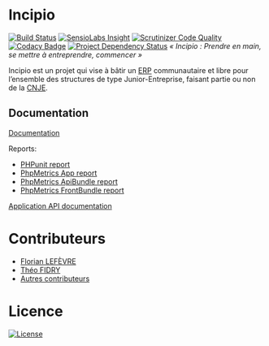 # Incipio

[![Build Status](https://img.shields.io/travis/CDJE/Incipio.svg?branch=master&style=flat-square)](https://travis-ci.org/in6pio/Incipio?branch=master)
[![SensioLabs Insight](https://img.shields.io/sensiolabs/i/4720058c-4915-465c-8039-0bfd5fe5bf63.svg?style=flat-square)](https://insight.sensiolabs.com/projects/4720058c-4915-465c-8039-0bfd5fe5bf63)
[![Scrutinizer Code Quality](https://img.shields.io/scrutinizer/g/in6pio/Incipio/master.svg?style=flat-square)](https://scrutinizer-ci.com/g/in6pio/Incipio/?branch=master)
[![Codacy Badge](https://img.shields.io/codacy/f7fcdb21eaef491bac3485e52e10894b.svg?style=flat-square)](https://www.codacy.com/app/theofidry/Incipio)
[![Project Dependency Status](https://www.versioneye.com/user/projects/558a9292306662001d0003a4/badge.svg?style=flat)](https://www.versioneye.com/user/projects/558a9292306662001d0003a4)
*« Incipio : Prendre en main, se mettre à entreprendre, commencer »*

Incipio est un projet qui vise à bâtir un [ERP](http://fr.wikipedia.org/wiki/Progiciel_de_gestion_int%C3%A9gr%C3%A9) communautaire et libre pour l’ensemble des structures de type Junior-Entreprise, faisant partie ou non de la [CNJE](http://www.junior-entreprises.com/).

## Documentation

[Documentation](https://github.com/in6pio/Incipio/wiki)

Reports:

* [PHPunit report](http://in6pio.github.io/Incipio/reports/phpunit/dashboard)
* [PhpMetrics App report](http://in6pio.github.io/Incipio/reports/phpmetrics/app)
* [PhpMetrics ApiBundle report](http://in6pio.github.io/Incipio/reports/phpmetrics/api-bundle)
* [PhpMetrics FrontBundle report](http://in6pio.github.io/Incipio/reports/phpmetrics/front-bundle)

[Application API documentation](http://in6pio.github.io/Incipio/api-doc)

# Contributeurs

* [Florian LEFÈVRE](https://github.com/flef)
* [Théo FIDRY](https://github.com/theofidry)
* [Autres contributeurs](https://github.com/in6pio/Incipio/graphs/contributors)

# Licence

[![License](https://img.shields.io/badge/Licence-GNU%20AGPL-red.svg?style=flat-square)](LICENSE)
